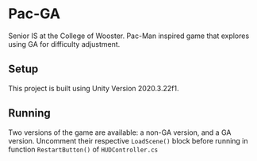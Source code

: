 # Pac-GA
Senior IS at the College of Wooster. Pac-Man inspired game that explores using GA for difficulty adjustment.

## Setup
This project is built using Unity Version 2020.3.22f1. 

## Running
Two versions of the game are available: a non-GA version, and a GA version.
Uncomment their respective ```LoadScene()``` block before running in function ```RestartButton()``` of ```HUDController.cs``` 
